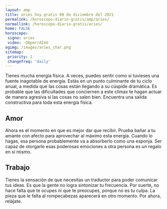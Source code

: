 ```yaml
---
layout: amp
title: aries hoy gratis 08 de diciembre del 2021 
permalink: /horoscopo-diario-gratis/amp/aries/
normallink: /horoscopo-diario-gratis/aries/
home: FALSE
horoscopo:
 signo: aries
 video: -DQpmrrAIeU
ogimg: /images/aries_char.png
sitemap:
 priority: 1
 changefreq: 'daily'
---
```



Tienes mucha energía física. A veces, puedes sentir como si tuvieses una fuente inagotable de energía. Estás en un punto culminante de tu ciclo anual, a medida que las cosas están llegando a su cúspide dramática. Es probable que las dificultades que conciernen a este clímax te hagan actuar de manera agresiva si las cosas no salen bien. Encuentra una salida constructiva para toda esta energía física.

## Amor

Ahora es el momento en que es mejor dar que recibir. Prueba bañar a tu amante con afecto para aprovechar al máximo esta energía. Cuando lo hagas, esa persona probablemente va a absorberlo como una esponja. Ser capaz de otorgarle esas poderosas emociones a otra persona es un regalo en sí mismo.

## Trabajo

Tienes la sensación de que necesitas un traductor para poder comunicar tus ideas. Es que la gente no logra sintonizar tu frecuencia. Por suerte, no hace falta que te ocupes ni que te preocupes, porque no es tu culpa. La pieza que le falta al rompecabezas aparecerá en otro momento. Por ahora, relájate.